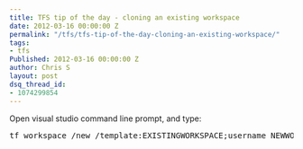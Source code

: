 ```yaml
---
title: TFS tip of the day - cloning an existing workspace
date: 2012-03-16 00:00:00 Z
permalink: "/tfs/tfs-tip-of-the-day-cloning-an-existing-workspace/"
tags:
- tfs
Published: 2012-03-16 00:00:00 Z
author: Chris S
layout: post
dsq_thread_id:
- 1074299854
---
```


Open visual studio command line prompt, and type:

<pre>tf workspace /new /template:EXISTINGWORKSPACE;username NEWWORKSPACE</pre>